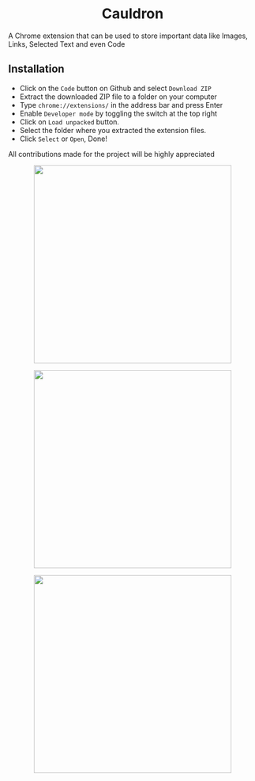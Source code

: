 <div align="center">
  
# Cauldron

</div>

<div align="left">
  
A Chrome extension that can be used to store important data like Images, Links, Selected Text and even Code

## Installation

+ Click on the <code>Code</code> button on Github and select <code>Download ZIP</code>
+ Extract the downloaded ZIP file to a folder on your computer
+ Type <code>chrome://extensions/</code> in the address bar and press Enter
+ Enable <code>Developer mode</code> by toggling the switch at the top right
+ Click on <code>Load unpacked</code> button.
+ Select the folder where you extracted the extension files.
+ Click <code>Select</code> or <code>Open</code>, Done!

All contributions made for the project will be highly appreciated

</div>

<div align="center">

  <img width="400" src="https://github.com/sathirak/cauldron/assets/145209193/6882d155-c3eb-4e4c-8cb4-0cf630e67242" /><br>
  
  <img width="400" src="https://github.com/sathirak/cauldron/assets/145209193/d5bdef58-ac1e-46e3-b58e-dacb95e77015" /><br>
  
  <img width="400" src="https://github.com/sathirak/cauldron/assets/145209193/614a66bb-76ea-4f49-959b-577d41e7da83" /><br>
  
</div>



